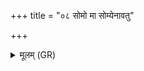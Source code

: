+++
title = "०८ सोमो मा सोम्येनावतु"

+++
<details><summary>मूलम् (GR)</summary>

सोमो मा सोम्येनावतु  
प्राणायापानायायुषे ।  
वर्चस ओजसे तेजसे  
स्वस्तये सुभूतये स्वाहा ॥
</details>